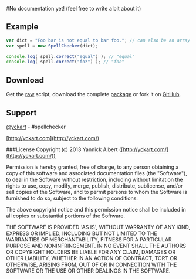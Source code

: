 #No documentation yet!
(feel free to write a bit about it)

## Example

```javascript
var dict = "Foo bar is not equal to bar foo."; // can also be an array
var spell = new SpellChecker(dict);

console.log( spell.correct("egual") ); // "equal"
console.log( spell.correct("foz") ); // "foo"
```

## Download
Get the [raw](https://raw.github.com/yckart/SpellChecker.js/master/index.js) script, download the complete [package](https://github.com/yckart/SpellChecker.js/zipball/master) or fork it on [GitHub](https://github.com/yckart/SpellChecker.js/).

## Support

[@yckart](http://twitter.com/yckart) - #spellchecker

[http://yckart.com](http://yckart.com/)

###License
Copyright (c) 2013 Yannick Albert ([http://yckart.com/](http://yckart.com/))

Permission is hereby granted, free of charge, to any person obtaining a copy of this software and associated documentation files (the "Software"), to deal in the Software without restriction, including without limitation the rights to use, copy, modify, merge, publish, distribute, sublicense, and/or sell copies of the Software, and to permit persons to whom the Software is furnished to do so, subject to the following conditions:

The above copyright notice and this permission notice shall be included in all copies or substantial portions of the Software.

THE SOFTWARE IS PROVIDED 'AS IS', WITHOUT WARRANTY OF ANY KIND, EXPRESS OR IMPLIED, INCLUDING BUT NOT LIMITED TO THE WARRANTIES OF MERCHANTABILITY, FITNESS FOR A PARTICULAR PURPOSE AND NONINFRINGEMENT. IN NO EVENT SHALL THE AUTHORS OR COPYRIGHT HOLDERS BE LIABLE FOR ANY CLAIM, DAMAGES OR OTHER LIABILITY, WHETHER IN AN ACTION OF CONTRACT, TORT OR OTHERWISE, ARISING FROM, OUT OF OR IN CONNECTION WITH THE SOFTWARE OR THE USE OR OTHER DEALINGS IN THE SOFTWARE.